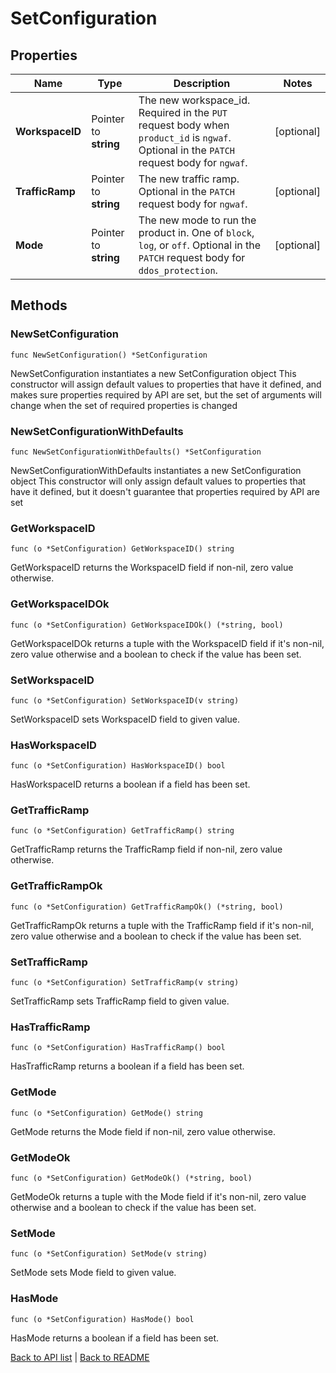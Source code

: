 # SetConfiguration

## Properties

Name | Type | Description | Notes
------------ | ------------- | ------------- | -------------
**WorkspaceID** | Pointer to **string** | The new workspace_id. Required in the `PUT` request body when `product_id` is `ngwaf`. Optional in the `PATCH` request body for `ngwaf`. | [optional] 
**TrafficRamp** | Pointer to **string** | The new traffic ramp. Optional in the `PATCH` request body for `ngwaf`. | [optional] 
**Mode** | Pointer to **string** | The new mode to run the product in. One of `block`, `log`, or `off`. Optional in the `PATCH` request body for `ddos_protection`. | [optional] 

## Methods

### NewSetConfiguration

`func NewSetConfiguration() *SetConfiguration`

NewSetConfiguration instantiates a new SetConfiguration object
This constructor will assign default values to properties that have it defined,
and makes sure properties required by API are set, but the set of arguments
will change when the set of required properties is changed

### NewSetConfigurationWithDefaults

`func NewSetConfigurationWithDefaults() *SetConfiguration`

NewSetConfigurationWithDefaults instantiates a new SetConfiguration object
This constructor will only assign default values to properties that have it defined,
but it doesn't guarantee that properties required by API are set

### GetWorkspaceID

`func (o *SetConfiguration) GetWorkspaceID() string`

GetWorkspaceID returns the WorkspaceID field if non-nil, zero value otherwise.

### GetWorkspaceIDOk

`func (o *SetConfiguration) GetWorkspaceIDOk() (*string, bool)`

GetWorkspaceIDOk returns a tuple with the WorkspaceID field if it's non-nil, zero value otherwise
and a boolean to check if the value has been set.

### SetWorkspaceID

`func (o *SetConfiguration) SetWorkspaceID(v string)`

SetWorkspaceID sets WorkspaceID field to given value.

### HasWorkspaceID

`func (o *SetConfiguration) HasWorkspaceID() bool`

HasWorkspaceID returns a boolean if a field has been set.

### GetTrafficRamp

`func (o *SetConfiguration) GetTrafficRamp() string`

GetTrafficRamp returns the TrafficRamp field if non-nil, zero value otherwise.

### GetTrafficRampOk

`func (o *SetConfiguration) GetTrafficRampOk() (*string, bool)`

GetTrafficRampOk returns a tuple with the TrafficRamp field if it's non-nil, zero value otherwise
and a boolean to check if the value has been set.

### SetTrafficRamp

`func (o *SetConfiguration) SetTrafficRamp(v string)`

SetTrafficRamp sets TrafficRamp field to given value.

### HasTrafficRamp

`func (o *SetConfiguration) HasTrafficRamp() bool`

HasTrafficRamp returns a boolean if a field has been set.

### GetMode

`func (o *SetConfiguration) GetMode() string`

GetMode returns the Mode field if non-nil, zero value otherwise.

### GetModeOk

`func (o *SetConfiguration) GetModeOk() (*string, bool)`

GetModeOk returns a tuple with the Mode field if it's non-nil, zero value otherwise
and a boolean to check if the value has been set.

### SetMode

`func (o *SetConfiguration) SetMode(v string)`

SetMode sets Mode field to given value.

### HasMode

`func (o *SetConfiguration) HasMode() bool`

HasMode returns a boolean if a field has been set.


[Back to API list](../README.md#documentation-for-api-endpoints) | [Back to README](../README.md)
